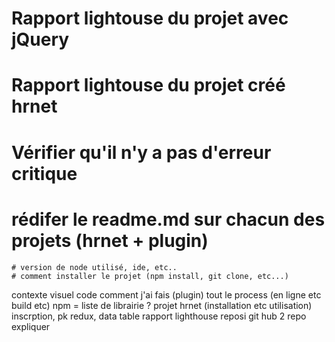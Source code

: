 # Rapport lightouse du projet avec jQuery
# Rapport lightouse du projet créé hrnet
# Vérifier qu'il n'y a pas d'erreur critique
# rédifer le readme.md sur chacun des projets (hrnet + plugin)
    # version de node utilisé, ide, etc..
    # comment installer le projet (npm install, git clone, etc...)


contexte
visuel
code comment j'ai fais (plugin) tout le process (en ligne etc build etc) npm = liste de librairie ?
projet hrnet (installation etc utilisation) inscrption, pk redux, data table
rapport lighthouse
reposi git hub 2 repo expliquer
